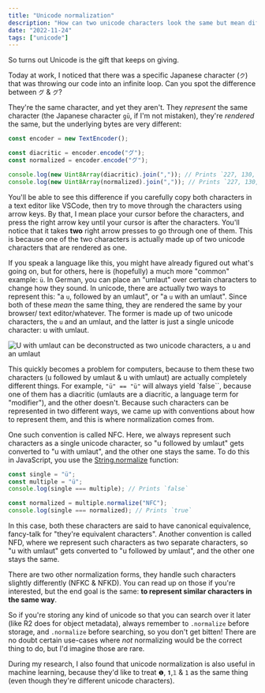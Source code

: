 ```yaml
---
title: "Unicode normalization"
description: "How can two unicode characters look the same but mean different things?"
date: "2022-11-24"
tags: ["unicode"]
---
```


So turns out Unicode is the gift that keeps on giving.

Today at work, I noticed that there was a specific Japanese character (`ク`) that
was throwing our code into an infinite loop. Can you spot the difference between
`グ` & `グ`?

They're the same character, and yet they aren't. They _represent_ the same character
(the Japanese character `gū`, if I'm not mistaken), they're _rendered_ the same,
but the underlying bytes are very different:

```typescript
const encoder = new TextEncoder();

const diacritic = encoder.encode("グ");
const normalized = encoder.encode("グ");

console.log(new Uint8Array(diacritic).join(",")); // Prints `227, 130, 176`
console.log(new Uint8Array(normalized).join(",")); // Prints `227, 130, 175, 227, 130, 153`
```

You'll be able to see this difference if you carefully copy both characters in a
text editor like VSCode, then try to move through the characters using arrow keys.
By that, I mean place your cursor before the characters, and press the right arrow
key until your cursor is after the characters. You'll notice that it takes **two**
right arrow presses to go through one of them. This is because one of the two characters
is actually made up of two unicode characters that are rendered as one.

If you speak a language like this, you might have already figured out what's going on, but for others, here
is (hopefully) a much more "common" example: `ü`. In German, you can place an "umlaut"
over certain characters to change how they sound. In unicode, there are actually
two ways to represent this: "a `u`, followed by an umlaut", or "a `u` with an umlaut".
Since both of these _mean_ the same thing, they are rendered the same by your browser/
text editor/whatever. The former is made up of two unicode characters, the `u` and
an umlaut, and the latter is just a single unicode character: u with umlaut.

![U with umlaut can be deconstructed as two unicode characters, a u and an umlaut](/t/unicode-normalization/umlaut-deconstruct.png)

This quickly becomes a problem for computers, because to them these two characters
(u followed by umlaut & u with umlaut) are actually completely different things.
For example, `"ü" == "ü"` will always yield `false``, because one of them has a diacritic
(umlauts are a diacritic, a language term for "modifier"), and the other doesn't.
Because such characters can be represented in two different ways, we came up with
conventions about how to represent them, and this is where normalization comes from.

One such convention is called NFC. Here, we always represent such characters as a
single unicode character, so "u followed by umlaut" gets converted to "u with umlaut",
and the other one stays the same. To do this in JavaScript, you use the [String.normalize](https://developer.mozilla.org/en-US/docs/Web/JavaScript/Reference/Global_Objects/String/normalize)
function:

```typescript
const single = "ü";
const multiple = "ü";
console.log(single === multiple); // Prints `false`

const normalized = multiple.normalize("NFC");
console.log(single === normalized); // Prints `true`
```

In this case, both these characters are said to have canonical equivalence, fancy-talk
for "they're equivalent characters". Another convention is called NFD, where we
represent such characters as two separate characters, so "u with umlaut" gets
converted to "u followed by umlaut", and the other one stays the same.

There are two other normalization forms, they handle such characters slightly differently (NFKC & NFKD).
You can read up on those if you're interested, but the end goal is the same: **to represent similar characters in the same way**.

So if you're storing any kind of unicode so that you can search over it later (like R2
does for object metadata), always remember to `.normalize` before storage, and `.normalize`
before searching, so you don't get bitten! There are no doubt certain use-cases
where _not_ normalizing would be the correct thing to do, but I'd imagine those are rare.

During my research, I also found that unicode normalization is also useful in
machine learning, because they'd like to treat `❶`, `𝟏`,`𝟙` & `1` as the same thing
(even though they're different unicode characters).
